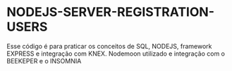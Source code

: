 # NODEJS-SERVER-REGISTRATION-USERS
Esse código é para praticar os conceitos de SQL, NODEJS, framework EXPRESS e integração com KNEX. Nodemoon utilizado e integração com o BEEKEPER e o INSOMNIA

